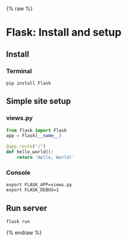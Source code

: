 {% raw %}

# Flask: Install and setup

## Install
### Terminal
```
pip install Flask
```

## Simple site setup
### views.py
```python
from flask import Flask
app = Flask(__name__)

@app.route("/")
def hello_world():
    return 'Hello, World!'
```

### Console
```
export FLASK_APP=views.py
export FLASK_DEBUG=1
```

## Run server
```
flask run
```

{% endraw %}
